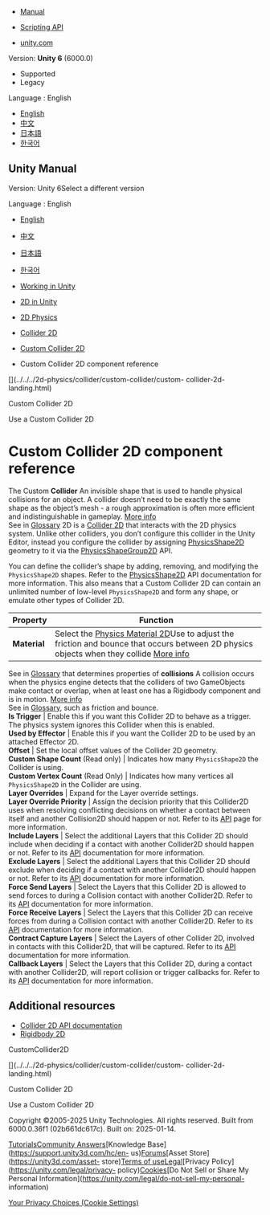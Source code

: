 [](https://docs.unity3d.com)

  * [Manual](../Manual/index.html)
  * [Scripting API](../ScriptReference/index.html)

  * [unity.com](https://unity.com/)

Version: **Unity 6** (6000.0)

  * Supported
  * Legacy

Language : English

  * [English](/Manual/2d-physics/collider/custom-collider/custom-collider-2d-reference.html)
  * [中文](/cn/current/Manual/2d-physics/collider/custom-collider/custom-collider-2d-reference.html)
  * [日本語](/ja/current/Manual/2d-physics/collider/custom-collider/custom-collider-2d-reference.html)
  * [한국어](/kr/current/Manual/2d-physics/collider/custom-collider/custom-collider-2d-reference.html)

[](https://docs.unity3d.com)

## Unity Manual

Version: Unity 6Select a different version

Language : English

  * [English](/Manual/2d-physics/collider/custom-collider/custom-collider-2d-reference.html)
  * [中文](/cn/current/Manual/2d-physics/collider/custom-collider/custom-collider-2d-reference.html)
  * [日本語](/ja/current/Manual/2d-physics/collider/custom-collider/custom-collider-2d-reference.html)
  * [한국어](/kr/current/Manual/2d-physics/collider/custom-collider/custom-collider-2d-reference.html)

  * [Working in Unity](../../../working-in-unity.html)
  * [2D in Unity](../../../Unity2D.html)
  * [2D Physics](../../../2d-physics/2d-physics.html)
  * [Collider 2D](../../../2d-physics/collider/collider-2d-landing.html)
  * [Custom Collider 2D](../../../2d-physics/collider/custom-collider/custom-collider-2d-landing.html)
  * Custom Collider 2D component reference

[](../../../2d-physics/collider/custom-collider/custom-
collider-2d-landing.html)

Custom Collider 2D

[](../../../2d-physics/collider/custom-collider/use-custom-collider-2d.html)

Use a Custom Collider 2D

# Custom Collider 2D component reference

The Custom **Collider** An invisible shape that is used to handle physical
collisions for an object. A collider doesn’t need to be exactly the same shape
as the object’s mesh - a rough approximation is often more efficient and
indistinguishable in gameplay. [More info](../../../CollidersOverview.html)  
See in [Glossary](../../../Glossary.html#Collider) 2D is a [Collider
2D](../collider-2d-landing.html) that interacts with the 2D physics system.
Unlike other colliders, you don’t configure this collider in the Unity Editor,
instead you configure the collider by assigning
[PhysicsShape2D](../../../../ScriptReference/PhysicsShape2D.html) geometry to
it via the
[PhysicsShapeGroup2D](../../../../ScriptReference/PhysicsShapeGroup2D.html)
API.

You can define the collider’s shape by adding, removing, and modifying the
`PhysicsShape2D` shapes. Refer to the
[PhysicsShape2D](../../../../ScriptReference/PhysicsShapeGroup2D.html) API
documentation for more information. This also means that a Custom Collider 2D
can contain an unlimited number of low-level `PhysicsShape2D` and form any
shape, or emulate other types of Collider 2D.

**Property** | **Function**  
---|---  
**Material** | Select the [Physics Material 2D](../../physics-material-2d-reference.html)Use to adjust the friction and bounce that occurs between 2D physics objects when they collide [More info](../../../2d-physics/physics-material-2d-reference.html)  
See in [Glossary](../../../Glossary.html#PhysicsMaterial2D) that determines
properties of **collisions** A collision occurs when the physics engine
detects that the colliders of two GameObjects make contact or overlap, when at
least one has a Rigidbody component and is in motion. [More
info](../../../CollidersOverview.html)  
See in [Glossary](../../../Glossary.html#Collision), such as friction and
bounce.  
**Is Trigger** | Enable this if you want this Collider 2D to behave as a trigger. The physics system ignores this Collider when this is enabled.  
**Used by Effector** | Enable this if you want the Collider 2D to be used by an attached Effector 2D.  
**Offset** | Set the local offset values of the Collider 2D geometry.  
**Custom Shape Count** (Read only) | Indicates how many `PhysicsShape2D` the Collider is using.  
**Custom Vertex Count** (Read Only) | Indicates how many vertices all `PhysicsShape2D` in the Collider are using.  
**Layer Overrides** | Expand for the Layer override settings.  
**Layer Override Priority** | Assign the decision priority that this Collider2D uses when resolving conflicting decisions on whether a contact between itself and another Collision2D should happen or not. Refer to its [API](../../../../ScriptReference/Collider2D-layerOverridePriority.html) page for more information.  
**Include Layers** | Select the additional Layers that this Collider 2D should include when deciding if a contact with another Collider2D should happen or not. Refer to its [API](../../../../ScriptReference/Collider2D-includeLayers.html) documentation for more information.  
**Exclude Layers** | Select the additional Layers that this Collider 2D should exclude when deciding if a contact with another Collider2D should happen or not. Refer to its [API](../../../../ScriptReference/Collider2D-excludeLayers.html) documentation for more information.  
**Force Send Layers** | Select the Layers that this Collider 2D is allowed to send forces to during a Collision contact with another Collider2D. Refer to its [API](../../../../ScriptReference/Collider2D-forceSendLayers.html) documentation for more information.  
**Force Receive Layers** | Select the Layers that this Collider 2D can receive forces from during a Collision contact with another Collider2D. Refer to its [API](../../../../ScriptReference/Collider2D-forceReceiveLayers.html) documentation for more information.  
**Contract Capture Layers** | Select the Layers of other Collider 2D, involved in contacts with this Collider2D, that will be captured. Refer to its [API](../../../../ScriptReference/Collider2D-contactCaptureLayers.html) documentation for more information.  
**Callback Layers** | Select the Layers that this Collider 2D, during a contact with another Collider2D, will report collision or trigger callbacks for. Refer to its [API](../../../../ScriptReference/Collider2D-callbackLayers.html) documentation for more information.  
  
## Additional resources

  * [Collider 2D API documentation](../../../../ScriptReference/Collider2D.html)
  * [Rigidbody 2D](../../rigidbody/rigidbody-2d-landing.html)

CustomCollider2D

[](../../../2d-physics/collider/custom-collider/custom-
collider-2d-landing.html)

Custom Collider 2D

[](../../../2d-physics/collider/custom-collider/use-custom-collider-2d.html)

Use a Custom Collider 2D

Copyright ©2005-2025 Unity Technologies. All rights reserved. Built from
6000.0.36f1 (02b661dc617c). Built on: 2025-01-14.

[Tutorials](https://learn.unity.com/)[Community
Answers](https://answers.unity3d.com)[Knowledge
Base](https://support.unity3d.com/hc/en-
us)[Forums](https://forum.unity3d.com)[Asset Store](https://unity3d.com/asset-
store)[Terms of
use](https://docs.unity3d.com/Manual/TermsOfUse.html)[Legal](https://unity.com/legal)[Privacy
Policy](https://unity.com/legal/privacy-
policy)[Cookies](https://unity.com/legal/cookie-policy)[Do Not Sell or Share
My Personal Information](https://unity.com/legal/do-not-sell-my-personal-
information)

[Your Privacy Choices (Cookie Settings)](javascript:void\(0\);)

